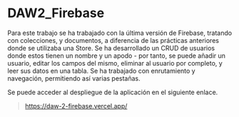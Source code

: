 # DAW2_Firebase

Para este trabajo se ha trabajado con la última versión de Firebase, tratando con colecciones, y documentos, a diferencia de las prácticas anteriores donde se utilizaba una Store. Se ha desarrollado un CRUD de usuarios donde estos tienen un nombre y un apodo - por tanto, se puede añadir un usuario, editar los campos del mismo, eliminar al usuario por completo, y leer sus datos en una tabla. Se ha trabajado con enrutamiento y navegación, permitiendo así varias pestañas.

Se puede acceder al despliegue de la aplicación en el siguiente enlace.
> https://daw-2-firebase.vercel.app/
